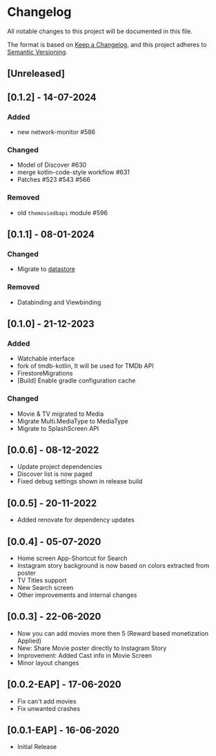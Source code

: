 # Changelog

All notable changes to this project will be documented in this file.

The format is based on [Keep a Changelog](https://keepachangelog.com/en/1.1.0/),
and this project adheres to [Semantic Versioning](https://semver.org/spec/v2.0.0.html).

## [Unreleased]

## [0.1.2] - 14-07-2024

### Added

- new network-monitor #586

### Changed

- Model of Discover #630
- merge kotlin-code-style workflow #631
- Patches #523 #543 #566

### Removed

- old `themoviedbapi` module #596

## [0.1.1] - 08-01-2024

### Changed

- Migrate to [datastore](https://developer.android.com/topic/libraries/architecture/datastore)

### Removed

- Databinding and Viewbinding

## [0.1.0] - 21-12-2023

### Added

- Watchable interface
- fork of tmdb-kotlin, It will be used for TMDb API
- FirestoreMigrations
- [Build] Enable gradle configuration cache

### Changed

- Movie & TV migrated to Media
- Migrate Multi.MediaType to MediaType
- Migrate to SplashScreen API

## [0.0.6] - 08-12-2022

- Update project dependencies
- Discover list is now paged
- Fixed debug settings shown in release build

## [0.0.5] - 20-11-2022

- Added renovate for dependency updates

## [0.0.4] - 05-07-2020

- Home screen App-Shortcut for Search
- Instagram story background is now based on colors extracted from poster
- TV Titles support
- New Search screen
- Other improvements and internal changes

## [0.0.3] - 22-06-2020

- Now you can add movies more then 5 (Reward based monetization Applied)
- New: Share Movie poster directly to Instagram Story
- Improvement: Added Cast info in Movie Screen
- Minor layout changes

## [0.0.2-EAP] - 17-06-2020

- Fix can't add movies
- Fix unwanted crashes

## [0.0.1-EAP] - 16-06-2020

- Initial Release
